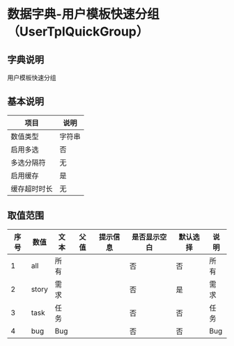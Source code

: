 # 数据字典-用户模板快速分组（UserTplQuickGroup）
## 字典说明
用户模板快速分组

## 基本说明
| 项目 | 说明 |
| ---- | ---- |
| 数值类型 | 字符串 |
| 启用多选 | 否 |
| 多选分隔符 | 无 |
| 启用缓存 | 是 |
| 缓存超时时长 | 无 |

## 取值范围
| 序号 | 数值 | 文本 | 父值 | 提示信息 | 是否显示空白 | 默认选择 | 说明 |
| ---- | ---- | ---- | ---- | ---- | ---- | ---- | ---- |
| 1 | all | 所有 |  |  | 否 | 否 | 所有 |
| 2 | story | 需求 |  |  | 否 | 是 | 需求 |
| 3 | task | 任务 |  |  | 否 | 否 | 任务 |
| 4 | bug | Bug |  |  | 否 | 否 | Bug |

